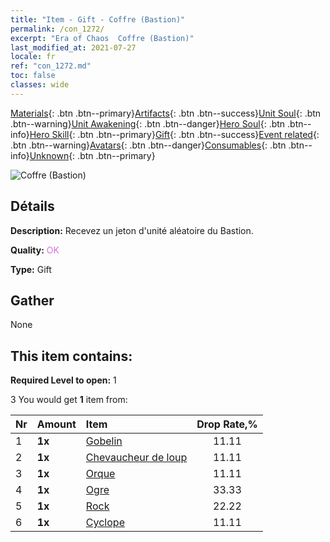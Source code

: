 ```yaml
---
title: "Item - Gift - Coffre (Bastion)"
permalink: /con_1272/
excerpt: "Era of Chaos  Coffre (Bastion)"
last_modified_at: 2021-07-27
locale: fr
ref: "con_1272.md"
toc: false
classes: wide
---
```

 [Materials](/ItemsFR/){: .btn .btn--primary}[Artifacts](/ItemsFR/Artifacts/){: .btn .btn--success}[Unit Soul](/ItemsFR/UnitSoul/){: .btn .btn--warning}[Unit Awakening](/ItemsFR/UnitAwakening/){: .btn .btn--danger}[Hero Soul](/ItemsFR/HeroSoul/){: .btn .btn--info}[Hero Skill](/ItemsFR/HeroSkill/){: .btn .btn--primary}[Gift](/ItemsFR/Gift/){: .btn .btn--success}[Event related](/ItemsFR/Events/){: .btn .btn--warning}[Avatars](/ItemsFR/Avatars/){: .btn .btn--danger}[Consumables](/ItemsFR/Consumables/){: .btn .btn--info}[Unknown](/ItemsFR/Unknown/){: .btn .btn--primary}

 ![Coffre (Bastion)](/images/t/i_904004.png)

## Détails
 **Description:** Recevez un jeton d'unité aléatoire du Bastion.

 **Quality:** <span style="color: #DA70D6">OK</span>

 **Type:** Gift

## Gather

  None

## This item contains:

 **Required Level to open:** 1

 3 You would get **1** item  from:

  | Nr | Amount |     Item    | Drop Rate,% |
  |:---|:-------|:------------|:---------:|
  | 1 |  **1x** | [Gobelin](/ItemsFR/unt_217/) | 11.11 | 
  | 2 |  **1x** | [Chevaucheur de loup](/ItemsFR/unt_218/) | 11.11 | 
  | 3 |  **1x** | [Orque](/ItemsFR/unt_219/) | 11.11 | 
  | 4 |  **1x** | [Ogre](/ItemsFR/unt_220/) | 33.33 | 
  | 5 |  **1x** | [Rock](/ItemsFR/unt_221/) | 22.22 | 
  | 6 |  **1x** | [Cyclope](/ItemsFR/unt_222/) | 11.11 | 
